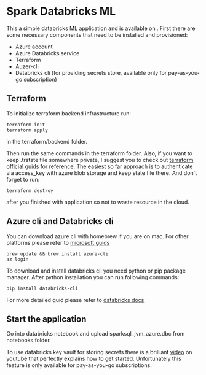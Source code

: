 # Spark Databricks ML

This a simple databricks ML application and is available on . First there are some necessary components that
need to be installed and provisioned:

* Azure account
* Azure Databricks service
* Terraform
* Auzer-cli
* Databricks cli (for providing secrets store, available only for pay-as-you-go subscription)

## Terraform
To initialize terraform backend infrastructure run:
```
terraform init
terraform apply
```
in the terraform/backend folder. 

Then run the same commands in the terraform folder.
Also, if you want to keep .trstate file somewhere private,
I suggest you to check out [terraform official guids](https://www.terraform.io/docs/language/settings/backends/azurerm.html)
for reference. The easiest so far approach is to authenticate via access_key with azure blob storage
and keep state file there.
And don't forget to run:
```
terraform destroy
```
after you finished with application so not to waste resource in the cloud.

## Azure cli and Databricks cli
You can download azure cli with homebrew if you are on mac. For other platforms please refer to
[microsoft guids](https://docs.microsoft.com/en-us/cli/azure/)

```
brew update && brew install azure-cli
az login
```

To download and install databricks cli you need python or pip package manager.
After python installation you can run following commands:

```
pip install databricks-cli
```
For more detailed guid please refer to [databricks docs](https://docs.databricks.com/dev-tools/cli/index.html)

## Start the application
Go into databricks notebook and upload sparksql_jvm_azure.dbc from notebooks folder.

To use databricks key vault for storing secrets there is a brilliant [video](https://www.youtube.com/watch?v=HZ00AznWvKc&list=PLEuWSnkVcdnatmaUOicGa3UJPUTR4bvKc&index=2&t=59s) 
on youtube that perfectly explains how to get started. Unfortunately this feature is only available for pay-as-you-go subscriptions.
